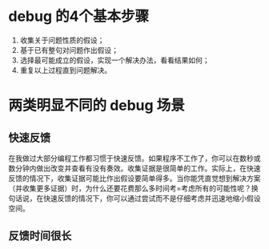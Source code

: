 # debug 的4个基本步骤
1. 收集关于问题性质的假设；
2. 基于已有整句对问题作出假设；
3. 选择最可能成立的假设，实现一个解决办法，看看结果如何；
4. 重复以上过程直到问题解决。

# 两类明显不同的 debug 场景
## 快速反馈
在我做过大部分编程工作都习惯于快速反馈。如果程序不工作了，你可以在数秒或数分钟内做出改变并查看有没有奏效。收集证据是很简单的工作。实际上，在快速反馈的情况下，收集证据可能比作出假设要简单得多。当你能凭直觉想到解决方案（并收集更多证据）时，为什么还要花费那么多时间考=考虑所有的可能性呢？换句话说，在快速反馈的情况下，你可以通过尝试而不是仔细考虑并迅速地缩小假设空间。
## 反馈时间很长